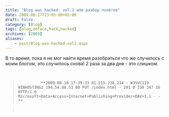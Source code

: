 ```yaml
---
title: "Blog was hacked: vol.2 или разбор полётов"
date: 2009-08-17T23:05:00+03:00
draft: False
category: [Blog]
tags: [blog,deface,hack,hacked]
archives: [2009]
aliases:
    - post/Blog-was-hacked-vol2.aspx
---
```



В то время, пока я не мог найти время разобраться что же случилось с моим блогом, это случилось снова! 2 раза за два дня - это слишком.

 

> 				**2009-08-16 17:39:33 81.215.238.234 - W3SVC119 WINHOSTING2 194.54.88.53 80 PUT /index.html - 201 0 330 347 16 HTTP/1.0 Microsoft+Data+Access+Internet+Publishing+Provider+DAV+1.1 - -** 

> 				 

